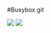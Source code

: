 #Busybox git

[![](https://images.microbadger.com/badges/image/jahroots/busybox.svg)](https://microbadger.com/images/jahroots/busybox "Get your own image badge on microbadger.com")
[![](https://images.microbadger.com/badges/version/jahroots/busybox.svg)](https://microbadger.com/images/jahroots/busybox "Get your own version badge on microbadger.com")
